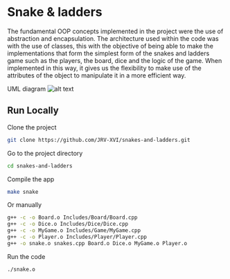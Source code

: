 # Snake & ladders

The fundamental OOP concepts implemented in the project were the use of abstraction and encapsulation. The architecture used within the code was with the use of classes, this with the objective of being able to make the implementations that form the simplest form of the snakes and ladders game such as the players, the board, dice and the logic of the game. When implemented in this way, it gives us the flexibility to make use of the attributes of the object to manipulate it in a more efficient way.

UML diagram
![alt text](https://drive.google.com/file/d/1OnOmt6iNDDEMgFiERX7tGPI2ITTVTl1A/view?usp=drive_link)

## Run Locally

Clone the project

```bash
git clone https://github.com/JRV-XVI/snakes-and-ladders.git
```

Go to the project directory

```bash
cd snakes-and-ladders
```

Compile the app

```bash
make snake
```

Or manually
```bash
g++ -c -o Board.o Includes/Board/Board.cpp
g++ -c -o Dice.o Includes/Dice/Dice.cpp
g++ -c -o MyGame.o Includes/Game/MyGame.cpp 
g++ -c -o Player.o Includes/Player/Player.cpp
g++ -o snake.o snakes.cpp Board.o Dice.o MyGame.o Player.o
```

Run the code

```bash
./snake.o
```
